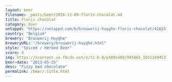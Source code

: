 ```yaml
---
layout: beer
filename: _posts/beer/2016-11-09-floris-chocolat.md
title: Floris chocolat
category: beer
untappd: "https://untappd.com/b/brouwerij-huyghe-floris-chocolat/41825"
country: "Belgium"
brewery: "Brouwerij Huyghe"
breweryURL: "/brewery/brouwerij-huyghe.html"
style: "Spiced / Herbed Beer"
score: 4
img: https://scontent.xx.fbcdn.net/v/t1.0-0/p480x480/945065_10151694533818745_1511619525_n.jpg?oh=5267be3e1178a46b79b942ef35e05a0c&oe=59A8AEB7
beer-date: "2013-05-25"
desc: "Fizzy bad chocolate"
permalink: /beer/:title.html
---
```

